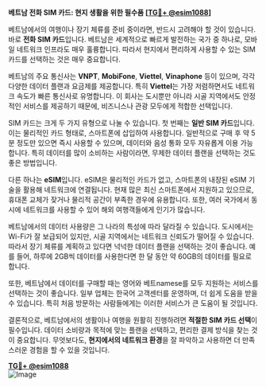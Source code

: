 **베트남 전화 SIM 카드: 현지 생활을 위한 필수품 [[TG💪+ @esim1088](https://t.me/s/esim1088)]**

베트남에서의 여행이나 장기 체류를 준비 중이라면, 반드시 고려해야 할 것이 있습니다. 바로 **전화 SIM 카드**입니다. 베트남은 세계적으로 빠르게 발전하는 국가 중 하나로, 모바일 네트워크 인프라도 매우 훌륭합니다. 따라서 현지에서 편리하게 사용할 수 있는 SIM 카드를 선택하는 것은 매우 중요합니다.

베트남의 주요 통신사는 **VNPT**, **MobiFone**, **Viettel**, **Vinaphone** 등이 있으며, 각각 다양한 데이터 플랜과 요금제를 제공합니다. 특히 **Viettel**는 가장 저렴하면서도 네트워크 속도가 빠른 통신사로 유명합니다. 이 회사는 도시뿐만 아니라 시골 지역에서도 안정적인 서비스를 제공하기 때문에, 비즈니스나 관광 모두에게 적합한 선택입니다.

SIM 카드는 크게 두 가지 유형으로 나눌 수 있습니다. 첫 번째는 **일반 SIM 카드**입니다. 이는 물리적인 카드 형태로, 스마트폰에 삽입하여 사용합니다. 일반적으로 구매 후 약 5분 정도만 있으면 즉시 사용할 수 있으며, 데이터와 음성 통화 모두 자유롭게 이용 가능합니다. 특히 데이터를 많이 소비하는 사람이라면, 무제한 데이터 플랜을 선택하는 것도 좋은 방법입니다.

다른 하나는 **eSIM**입니다. eSIM은 물리적인 카드가 없고, 스마트폰의 내장된 eSIM 기술을 활용해 네트워크에 연결됩니다. 현재 많은 최신 스마트폰에서 지원하고 있으므로, 휴대폰 교체가 잦거나 물리적 공간이 부족한 경우에 유용합니다. 또한, 여러 국가에서 동시에 네트워크를 사용할 수 있어 해외 여행객들에게 인기가 많습니다.

베트남에서의 데이터 사용량은 그 나라의 특성에 따라 달라질 수 있습니다. 도시에서는 Wi-Fi가 잘 보급되어 있지만, 시골 지역에서는 네트워크 신뢰도가 떨어질 수 있습니다. 따라서 장기 체류를 계획하고 있다면 넉넉한 데이터 플랜을 선택하는 것이 좋습니다. 예를 들어, 하루에 2GB씩 데이터를 사용한다면 한 달 동안 약 60GB의 데이터를 필요로 합니다.

또한, 베트남에서 데이터를 구매할 때는 영어와 베트namese를 모두 지원하는 서비스를 선택하는 것이 좋습니다. 일부 업체는 한국어 고객센터를 운영하며, 더 쉽게 도움을 받을 수 있습니다. 특히 처음 방문하는 사람들에게는 이러한 서비스가 큰 도움이 될 것입니다.

결론적으로, 베트남에서의 생활이나 여행을 원활히 진행하려면 **적절한 SIM 카드 선택**이 필수입니다. 데이터 소비량과 목적에 맞는 플랜을 선택하고, 편리한 결제 방식을 찾는 것이 중요합니다. 무엇보다도, **현지에서의 네트워크 환경**을 잘 파악하고 사용하면 더 만족스러운 경험을 할 수 있을 것입니다.

**[TG💪+ @esim1088](https://t.me/s/esim1088)**  
![Image](https://i.postimg.cc/Y0z9fWf4/image.png)